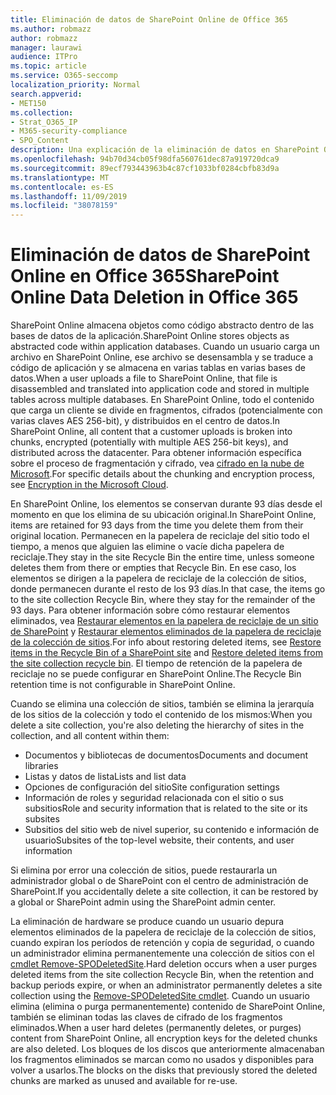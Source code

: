 ```yaml
---
title: Eliminación de datos de SharePoint Online de Office 365
ms.author: robmazz
author: robmazz
manager: laurawi
audience: ITPro
ms.topic: article
ms.service: O365-seccomp
localization_priority: Normal
search.appverid:
- MET150
ms.collection:
- Strat_O365_IP
- M365-security-compliance
- SPO_Content
description: Una explicación de la eliminación de datos en SharePoint Online.
ms.openlocfilehash: 94b70d34cb05f98dfa560761dec87a919720dca9
ms.sourcegitcommit: 89ecf793443963b4c87cf1033bf0284cbfb83d9a
ms.translationtype: MT
ms.contentlocale: es-ES
ms.lasthandoff: 11/09/2019
ms.locfileid: "38078159"
---
```

# <a name="sharepoint-online-data-deletion-in-office-365"></a><span data-ttu-id="fbccd-103">Eliminación de datos de SharePoint Online en Office 365</span><span class="sxs-lookup"><span data-stu-id="fbccd-103">SharePoint Online Data Deletion in Office 365</span></span>

<span data-ttu-id="fbccd-104">SharePoint Online almacena objetos como código abstracto dentro de las bases de datos de la aplicación.</span><span class="sxs-lookup"><span data-stu-id="fbccd-104">SharePoint Online stores objects as abstracted code within application databases.</span></span> <span data-ttu-id="fbccd-105">Cuando un usuario carga un archivo en SharePoint Online, ese archivo se desensambla y se traduce a código de aplicación y se almacena en varias tablas en varias bases de datos.</span><span class="sxs-lookup"><span data-stu-id="fbccd-105">When a user uploads a file to SharePoint Online, that file is disassembled and translated into application code and stored in multiple tables across multiple databases.</span></span> <span data-ttu-id="fbccd-106">En SharePoint Online, todo el contenido que carga un cliente se divide en fragmentos, cifrados (potencialmente con varias claves AES 256-bit), y distribuidos en el centro de datos.</span><span class="sxs-lookup"><span data-stu-id="fbccd-106">In SharePoint Online, all content that a customer uploads is broken into chunks, encrypted (potentially with multiple AES 256-bit keys), and distributed across the datacenter.</span></span> <span data-ttu-id="fbccd-107">Para obtener información específica sobre el proceso de fragmentación y cifrado, vea [cifrado en la nube de Microsoft](https://docs.microsoft.com/microsoft-365/compliance/office-365-encryption-in-the-microsoft-cloud-overview).</span><span class="sxs-lookup"><span data-stu-id="fbccd-107">For specific details about the chunking and encryption process, see [Encryption in the Microsoft Cloud](https://docs.microsoft.com/microsoft-365/compliance/office-365-encryption-in-the-microsoft-cloud-overview).</span></span> 

<span data-ttu-id="fbccd-108">En SharePoint Online, los elementos se conservan durante 93 días desde el momento en que los elimina de su ubicación original.</span><span class="sxs-lookup"><span data-stu-id="fbccd-108">In SharePoint Online, items are retained for 93 days from the time you delete them from their original location.</span></span> <span data-ttu-id="fbccd-109">Permanecen en la papelera de reciclaje del sitio todo el tiempo, a menos que alguien las elimine o vacíe dicha papelera de reciclaje.</span><span class="sxs-lookup"><span data-stu-id="fbccd-109">They stay in the site Recycle Bin the entire time, unless someone deletes them from there or empties that Recycle Bin.</span></span> <span data-ttu-id="fbccd-110">En ese caso, los elementos se dirigen a la papelera de reciclaje de la colección de sitios, donde permanecen durante el resto de los 93 días.</span><span class="sxs-lookup"><span data-stu-id="fbccd-110">In that case, the items go to the site collection Recycle Bin, where they stay for the remainder of the 93 days.</span></span> <span data-ttu-id="fbccd-111">Para obtener información sobre cómo restaurar elementos eliminados, vea [Restaurar elementos en la papelera de reciclaje de un sitio de SharePoint](https://support.office.com/article/6df466b6-55f2-4898-8d6e-c0dff851a0be#ID0EAADAAA=Online
) y [Restaurar elementos eliminados de la papelera de reciclaje de la colección de sitios](https://support.office.com/article/5fa924ee-16d7-487b-9a0a-021b9062d14b).</span><span class="sxs-lookup"><span data-stu-id="fbccd-111">For info about restoring deleted items, see [Restore items in the Recycle Bin of a SharePoint site](https://support.office.com/article/6df466b6-55f2-4898-8d6e-c0dff851a0be#ID0EAADAAA=Online
) and [Restore deleted items from the site collection recycle bin](https://support.office.com/article/5fa924ee-16d7-487b-9a0a-021b9062d14b).</span></span> <span data-ttu-id="fbccd-112">El tiempo de retención de la papelera de reciclaje no se puede configurar en SharePoint Online.</span><span class="sxs-lookup"><span data-stu-id="fbccd-112">The Recycle Bin retention time is not configurable in SharePoint Online.</span></span>

<span data-ttu-id="fbccd-113">Cuando se elimina una colección de sitios, también se elimina la jerarquía de los sitios de la colección y todo el contenido de los mismos:</span><span class="sxs-lookup"><span data-stu-id="fbccd-113">When you delete a site collection, you're also deleting the hierarchy of sites in the collection, and all content within them:</span></span>

- <span data-ttu-id="fbccd-114">Documentos y bibliotecas de documentos</span><span class="sxs-lookup"><span data-stu-id="fbccd-114">Documents and document libraries</span></span>
- <span data-ttu-id="fbccd-115">Listas y datos de lista</span><span class="sxs-lookup"><span data-stu-id="fbccd-115">Lists and list data</span></span>
- <span data-ttu-id="fbccd-116">Opciones de configuración del sitio</span><span class="sxs-lookup"><span data-stu-id="fbccd-116">Site configuration settings</span></span>
- <span data-ttu-id="fbccd-117">Información de roles y seguridad relacionada con el sitio o sus subsitios</span><span class="sxs-lookup"><span data-stu-id="fbccd-117">Role and security information that is related to the site or its subsites</span></span>
- <span data-ttu-id="fbccd-118">Subsitios del sitio web de nivel superior, su contenido e información de usuario</span><span class="sxs-lookup"><span data-stu-id="fbccd-118">Subsites of the top-level website, their contents, and user information</span></span>

<span data-ttu-id="fbccd-119">Si elimina por error una colección de sitios, puede restaurarla un administrador global o de SharePoint con el centro de administración de SharePoint.</span><span class="sxs-lookup"><span data-stu-id="fbccd-119">If you accidentally delete a site collection, it can be restored by a global or SharePoint admin using the SharePoint admin center.</span></span> 

<span data-ttu-id="fbccd-120">La eliminación de hardware se produce cuando un usuario depura elementos eliminados de la papelera de reciclaje de la colección de sitios, cuando expiran los períodos de retención y copia de seguridad, o cuando un administrador elimina permanentemente una colección de sitios con el [cmdlet Remove-SPODeletedSite](/powershell/module/sharepoint-online/Remove-SPODeletedSite?view=sharepoint-ps).</span><span class="sxs-lookup"><span data-stu-id="fbccd-120">Hard deletion occurs when a user purges deleted items from the site collection Recycle Bin, when the retention and backup periods expire, or when an administrator permanently deletes a site collection using the [Remove-SPODeletedSite cmdlet](/powershell/module/sharepoint-online/Remove-SPODeletedSite?view=sharepoint-ps).</span></span> <span data-ttu-id="fbccd-121">Cuando un usuario elimina (elimina o purga permanentemente) contenido de SharePoint Online, también se eliminan todas las claves de cifrado de los fragmentos eliminados.</span><span class="sxs-lookup"><span data-stu-id="fbccd-121">When a user hard deletes (permanently deletes, or purges) content from SharePoint Online, all encryption keys for the deleted chunks are also deleted.</span></span> <span data-ttu-id="fbccd-122">Los bloques de los discos que anteriormente almacenaban los fragmentos eliminados se marcan como no usados y disponibles para volver a usarlos.</span><span class="sxs-lookup"><span data-stu-id="fbccd-122">The blocks on the disks that previously stored the deleted chunks are marked as unused and available for re-use.</span></span>
